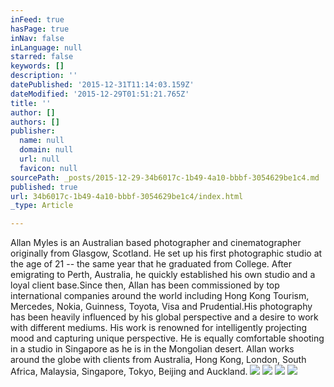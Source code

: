 ```yaml
---
inFeed: true
hasPage: true
inNav: false
inLanguage: null
starred: false
keywords: []
description: ''
datePublished: '2015-12-31T11:14:03.159Z'
dateModified: '2015-12-29T01:51:21.765Z'
title: ''
author: []
authors: []
publisher:
  name: null
  domain: null
  url: null
  favicon: null
sourcePath: _posts/2015-12-29-34b6017c-1b49-4a10-bbbf-3054629be1c4.md
published: true
url: 34b6017c-1b49-4a10-bbbf-3054629be1c4/index.html
_type: Article

---
```

Allan Myles is an Australian based photographer and cinematographer originally from Glasgow, Scotland. He set up his first photographic studio at the age of 21 -- the same year that he graduated from College. After emigrating to Perth, Australia, he quickly established his own studio and a loyal client base.Since then, Allan has been commissioned by top international companies around the world including Hong Kong Tourism, Mercedes, Nokia, Guinness, Toyota, Visa and Prudential.His photography has been heavily influenced by his global perspective and a desire to work with different mediums. His work is renowned for intelligently projecting mood and capturing unique perspective. He is equally comfortable shooting in a studio in Singapore as he is in the Mongolian desert.
Allan works around the globe with clients from Australia, Hong Kong, London, South Africa, Malaysia, Singapore, Tokyo, Beijing and Auckland.
![](https://the-grid-user-content.s3-us-west-2.amazonaws.com/b9608278-5ed1-4c53-af79-749ee1df2553.jpg)
![](https://the-grid-user-content.s3-us-west-2.amazonaws.com/563000f6-a95f-4611-b4f1-29fce544dcdc.jpg)
![](https://the-grid-user-content.s3-us-west-2.amazonaws.com/eaa671fd-acba-4644-ae4c-5936c0884a27.jpg)
![](https://the-grid-user-content.s3-us-west-2.amazonaws.com/fcc6cb61-b096-4573-9f52-7c3d30c51ebe.jpg)